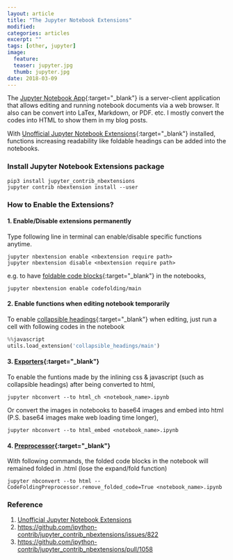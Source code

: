 ```yaml
---
layout: article
title: "The Jupyter Notebook Extensions"
modified:
categories: articles
excerpt: ""
tags: [other, jupyter]
image:
  feature: 
  teaser: jupyter.jpg
  thumb: jupyter.jpg
date: 2018-03-09
---
```

The [Jupyter Notebook App](http://jupyter.org){:target="_blank"} is a server-client application that allows editing and running notebook documents via a web browser.
It also can be convert into LaTex, Markdown, or PDF. etc. I mostly convert the codes into HTML to show them in my blog posts.


With [Unofficial Jupyter Notebook Extensions](http://jupyter-contrib-nbextensions.readthedocs.io/en/latest/exporting.html){:target="_blank"}
installed, functions increasing readability like foldable headings can be added into the notebooks.

### Install Jupyter Notebook Extensions package
```shell
pip3 install jupyter_contrib_nbextensions
jupyter contrib nbextension install --user
```

### How to Enable the Extensions?

#### 1. Enable/Disable extensions permanently
Type following line in terminal can enable/disable specific functions anytime.

```shell
jupyter nbextension enable <nbextension require path>
jupyter nbextension disable <nbextension require path>
```

e.g. to have [foldable code blocks](http://jupyter-contrib-nbextensions.readthedocs.io/en/latest/nbextensions/codefolding/readme.html){:target="_blank"} in the notebooks, 

```shell
jupyter nbextension enable codefolding/main
```

#### 2. Enable functions when editing notebook temporarily
To enable [collapsible headings](http://jupyter-contrib-nbextensions.readthedocs.io/en/latest/nbextensions/collapsible_headings/readme.html){:target="_blank"} when editing, 
 just run a cell with following codes in the notebook

```python
%%javascript
utils.load_extension('collapsible_headings/main')
```

#### 3. [Exporters](http://jupyter-contrib-nbextensions.readthedocs.io/en/latest/exporting.html#exporters){:target="_blank"}
To enable the funtions made by the inlining css & javascript (such as collapsible headings) after being converted to html,

```shell
jupyter nbconvert --to html_ch <notebook_name>.ipynb
```

Or convert the images in notebooks to base64 images and embed into html 
(P.S. base64 images make web loading time longer),

```shell
jupyter nbconvert --to html_embed <notebook_name>.ipynb
```

#### 4. [Preprocessor](http://jupyter-contrib-nbextensions.readthedocs.io/en/latest/exporting.html#preprocessors){:target="_blank"}
With following commands, the folded code blocks in the notebook will remained folded in .html (lose the expand/fold function)

```shell
jupyter nbconvert --to html --CodeFoldingPreprocessor.remove_folded_code=True <notebook_name>.ipynb
```

### Reference

1. [Unofficial Jupyter Notebook Extensions](http://jupyter-contrib-nbextensions.readthedocs.io/en/latest/exporting.html)
2. https://github.com/ipython-contrib/jupyter_contrib_nbextensions/issues/822
3. https://github.com/ipython-contrib/jupyter_contrib_nbextensions/pull/1058


